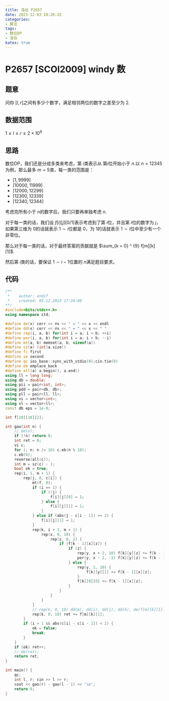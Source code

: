 ```yaml
---
title: 洛谷 P2657
date: 2023-12-03 18:26:32
categories:
- 算法
tags: 
- 数位DP
- 洛谷
katex: true
---
```


# P2657 [SCOI2009] windy 数

## 题意
问你 $[l, r]$之间有多少个数字，满足相邻两位的数字之差至少为 $2$.

## 数据范围

$1 \leq l \leq r \leq 2 \times 10 ^ 9$

## 思路

数位DP，我们还是分成多类来考虑，第 $i$类表示从 第$i$位开始小于 $n$.以 $n = 12345$为例，那么最多 $m = 5$类，每一类的范围是：

- $[1, 9999]$
- $[10000, 11999]$
- $[12000, 12299]$
- $[12300, 12339]$
- $[12340, 12344]$

考虑完所有小于 $n$的数字后，我们只要再单独考虑 $n$.

对于每一类的话，我们设 $f[i][j][0/1]$表示考虑到了第 $i$位，并且第 $i$位的数字为 $j$，如果第三维为 $0$的话就表示 $1 \sim i$位都是 $0$，为 $1$的话就表示 $1 \sim i$位中至少有一个非零位。

那么对于每一类的话，对于最终答案的贡献就是 $\sum_{k = 0} ^ {9} f[m][k][1]$.

然后第 $i$类的话，要保证 $1 \sim i - 1$位置的 $n$满足题目要求。

## 代码
```c++
/**
 *    author: andif
 *    created: 03.12.2023 17:34:08
**/
#include<bits/stdc++.h>
using namespace std;

#define de(x) cerr << #x << " = " << x << endl
#define dd(x) cerr << #x << " = " << x << " "
#define rep(i, a, b) for(int i = a; i < b; ++i)
#define per(i, a, b) for(int i = a; i > b; --i)
#define mt(a, b) memset(a, b, sizeof(a))
#define sz(a) (int)a.size()
#define fi first
#define se second
#define qc ios_base::sync_with_stdio(0);cin.tie(0)
#define eb emplace_back
#define all(a) a.begin(), a.end()
using ll = long long;
using db = double;
using pii = pair<int, int>;
using pdd = pair<db, db>;
using pll = pair<ll, ll>;
using vi = vector<int>;
using vl = vector<ll>;
const db eps = 1e-9;

int f[20][10][2];

int gao(int n) {
    // de(n);
    if (!n) return 0;
    int ret = 0;
    vi c;
    for (; n; n /= 10) c.eb(n % 10);
    c.eb(0);
    reverse(all(c));
    int m = sz(c) - 1;
    bool ok = true;
    rep(i, 1, m + 1) {
        rep(j, 0, c[i]) {
            mt(f, 0);
            if (i == 1) {
                if (!j) {
                    f[i][j][0] = 1;
                } else {
                    f[i][j][1] = 1;
                }
            } else if (abs(j - c[i - 1]) >= 2) {
                f[i][j][1] = 1;
            }
            rep(k, i + 1, m + 1) {
                rep(x, 0, 10) {
                    rep(z, 0, 2) {
                        if (f[k - 1][x][z]) {
                            if (z) {
                                rep(y, x + 2, 10) f[k][y][z] += f[k - 1][x][z];
                                per(y, x - 2, -1) f[k][y][z] += f[k - 1][x][z];
                            } else {
                                rep(y, 1, 10) {
                                    f[k][y][1] += f[k - 1][x][z];
                                }
                                f[k][0][0] += f[k - 1][x][z];
                            }
                        }
                    }
                }
            }
            // rep(k, 0, 10) dd(m), dd(i), dd(j), dd(k), de(f[m][k][1]);
            rep(k, 0, 10) ret += f[m][k][1];
        }
        if (i > 1 && abs(c[i] - c[i - 1]) < 2) {
            ok = false;
            break;
        }
    }
    if (ok) ret++;
    // de(ret);
    return ret;
}

int main() {
    qc;
    int l, r; cin >> l >> r;
    cout << gao(r) - gao(l - 1) << '\n';
    return 0;
}
```

